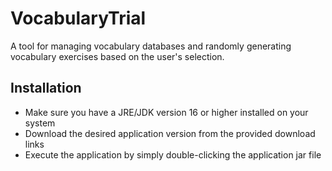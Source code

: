 # VocabularyTrial

A tool for managing vocabulary databases and randomly generating vocabulary exercises based on the user's selection.

## Installation
- Make sure you have a JRE/JDK version 16 or higher installed on your system
- Download the desired application version from the provided download links
- Execute the application by simply double-clicking the application jar file
